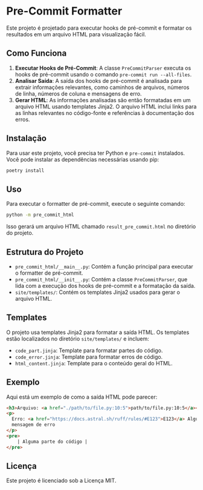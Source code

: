 # Pre-Commit Formatter

Este projeto é projetado para executar hooks de pré-commit e formatar os resultados em um arquivo HTML para visualização fácil.

## Como Funciona

1. **Executar Hooks de Pré-Commit**: A classe `PreCommitParser` executa os hooks de pré-commit usando o comando `pre-commit run --all-files`.
2. **Analisar Saída**: A saída dos hooks de pré-commit é analisada para extrair informações relevantes, como caminhos de arquivos, números de linha, números de coluna e mensagens de erro.
3. **Gerar HTML**: As informações analisadas são então formatadas em um arquivo HTML usando templates Jinja2. O arquivo HTML inclui links para as linhas relevantes no código-fonte e referências à documentação dos erros.

## Instalação

Para usar este projeto, você precisa ter Python e `pre-commit` instalados. Você pode instalar as dependências necessárias usando pip:

```sh
poetry install
```

## Uso

Para executar o formatter de pré-commit, execute o seguinte comando:

```sh
python -m pre_commit_html
```

Isso gerará um arquivo HTML chamado `result_pre_commit.html` no diretório do projeto.

## Estrutura do Projeto

- `pre_commit_html/__main__.py`: Contém a função principal para executar o formatter de pré-commit.
- `pre_commit_html/__init__.py`: Contém a classe `PreCommitParser`, que lida com a execução dos hooks de pré-commit e a formatação da saída.
- `site/templates/`: Contém os templates Jinja2 usados para gerar o arquivo HTML.

## Templates

O projeto usa templates Jinja2 para formatar a saída HTML. Os templates estão localizados no diretório `site/templates/` e incluem:

- `code_part.jinja`: Template para formatar partes do código.
- `code_error.jinja`: Template para formatar erros de código.
- `html_content.jinja`: Template para o conteúdo geral do HTML.

## Exemplo

Aqui está um exemplo de como a saída HTML pode parecer:

```html
<h3>Arquivo: <a href="./path/to/file.py:10:5">path/to/file.py:10:5</a></h3>
<p>
  Erro: <a href="https://docs.astral.sh/ruff/rules/#E123">E123</a> Alguma
  mensagem de erro
</p>
<pre>
    | Alguma parte do código |
</pre>
```

## Licença

Este projeto é licenciado sob a Licença MIT.
